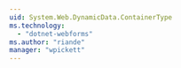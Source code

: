 ```yaml
---
uid: System.Web.DynamicData.ContainerType
ms.technology: 
  - "dotnet-webforms"
ms.author: "riande"
manager: "wpickett"
---
```

